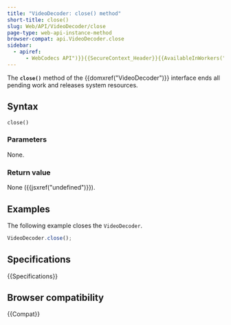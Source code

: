 ```yaml
---
title: "VideoDecoder: close() method"
short-title: close()
slug: Web/API/VideoDecoder/close
page-type: web-api-instance-method
browser-compat: api.VideoDecoder.close
sidebar:
  - apiref:
      - WebCodecs API")}}{{SecureContext_Header}}{{AvailableInWorkers("window_and_dedicated
---
```


The **`close()`** method of the {{domxref("VideoDecoder")}} interface ends all pending work and releases system resources.

## Syntax

```js-nolint
close()
```

### Parameters

None.

### Return value

None ({{jsxref("undefined")}}).

## Examples

The following example closes the `VideoDecoder`.

```js
VideoDecoder.close();
```

## Specifications

{{Specifications}}

## Browser compatibility

{{Compat}}
